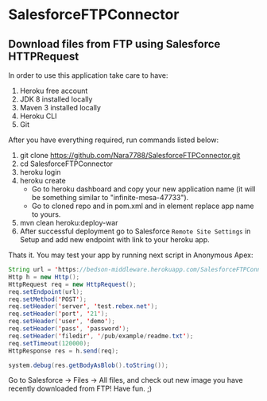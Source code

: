 # SalesforceFTPConnector

## Download files from FTP using Salesforce HTTPRequest

In order to use this application take care to have:

1. Heroku free account
2. JDK 8 installed locally
3. Maven 3 installed locally
4. Heroku CLI
5. Git

After you have everything required, run commands listed below:

1. git clone https://github.com/Nara7788/SalesforceFTPConnector.git
2. cd SalesforceFTPConnector
3. heroku login
4. heroku create
   - Go to heroku dashboard and copy your new application name (it will be something similar to "infinite-mesa-47733").
   - Go to cloned repo and in pom.xml and in element <appName></appName> replace app name to yours.
5. mvn clean heroku:deploy-war
6. After successful deployment go to Salesforce `Remote Site Settings` in Setup and add new endpoint with link to your heroku app.

Thats it. You may test your app by running next script in Anonymous Apex:

```java
String url = 'https://bedson-middleware.herokuapp.com/SalesforceFTPConnector'; //replace with your app URL
Http h = new Http();
HttpRequest req = new HttpRequest();
req.setEndpoint(url);
req.setMethod('POST');
req.setHeader('server', 'test.rebex.net');
req.setHeader('port', '21');
req.setHeader('user', 'demo');
req.setHeader('pass', 'password');
req.setHeader('filedir', '/pub/example/readme.txt');
req.setTimeout(120000);
HttpResponse res = h.send(req);

system.debug(res.getBodyAsBlob().toString());
```

Go to Salesforce -> Files -> All files, and check out new image you have recently downloaded from FTP! Have fun. ;)
